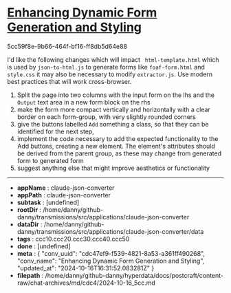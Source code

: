 # [Enhancing Dynamic Form Generation and Styling](https://claude.ai/chat/cdc47ef9-f539-4821-8a53-a361ff490268)

5cc59f8e-9b66-464f-bf16-ff8db5d64e88

I'd like the following changes which will impact ` html-template.html` which is used by `json-to-html.js` to generate forms like `foaf-form.html` and `style.css` it may also be necessary to modify `extractor.js`. Use modern best practices that will work cross-browser.
1. Split the page into two columns with the input form on the lhs and the `Output` text area in a new form block on the rhs
2. make the form more compact vertically and horizontally with a clear border on each form-group, with very slightly rounded corners
3. give the buttons labelled `Add` something a class, so that they can be identified for the next step,
4. implement the code necessary to add the expected functionality to the Add buttons, creating a new element.  The element's attributes should be derived from the parent group, as these may change from generated form to generated form
5. suggest anything else that might improve aesthetics or functionality

---

* **appName** : claude-json-converter
* **appPath** : claude-json-converter
* **subtask** : [undefined]
* **rootDir** : /home/danny/github-danny/transmissions/src/applications/claude-json-converter
* **dataDir** : /home/danny/github-danny/transmissions/src/applications/claude-json-converter/data
* **tags** : ccc10.ccc20.ccc30.ccc40.ccc50
* **done** : [undefined]
* **meta** : {
  "conv_uuid": "cdc47ef9-f539-4821-8a53-a361ff490268",
  "conv_name": "Enhancing Dynamic Form Generation and Styling",
  "updated_at": "2024-10-16T16:31:52.083281Z"
}
* **filepath** : /home/danny/github-danny/hyperdata/docs/postcraft/content-raw/chat-archives/md/cdc4/2024-10-16_5cc.md